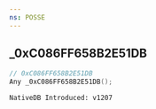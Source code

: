 ```yaml
---
ns: POSSE
---
```

## _0xC086FF658B2E51DB

```c
// 0xC086FF658B2E51DB
Any _0xC086FF658B2E51DB();
```

```
NativeDB Introduced: v1207
```

